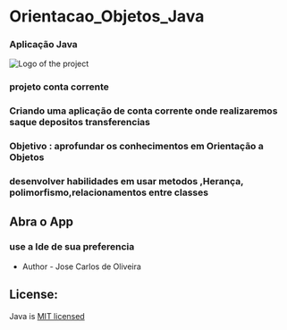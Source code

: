 # Orientacao_Objetos_Java
### Aplicação Java


![Logo of the project](https://encrypted-tbn0.gstatic.com/images?q=tbn:ANd9GcQG5aiCu3igLKllSE4eQOpKSY15TkXk7JpAOw&usqp=CAU)

### projeto conta corrente
<p text-align="center">
  <a href="" /></a>
</p>


### Criando uma aplicação de conta corrente onde realizaremos saque depositos transferencias


### Objetivo : aprofundar os conhecimentos em Orientação a Objetos
### desenvolver habilidades em usar metodos ,Herança, polimorfismo,relacionamentos entre classes

## Abra o App
### use a Ide de sua preferencia

- Author - Jose Carlos de Oliveira


## License:

Java is  [MIT licensed](LICENSE) 
